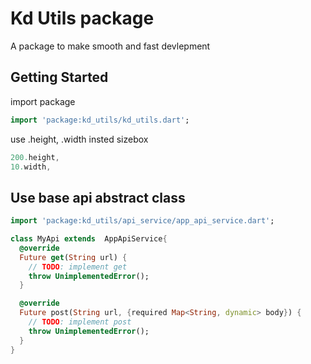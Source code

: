 
# Kd Utils package

A package to make smooth and fast devlepment

## Getting Started

import package

```dart
import 'package:kd_utils/kd_utils.dart';
```

use .height, .width insted sizebox

```dart
200.height,
10.width,
```

## Use base api abstract class
```dart
import 'package:kd_utils/api_service/app_api_service.dart';

class MyApi extends  AppApiService{
  @override
  Future get(String url) {
    // TODO: implement get
    throw UnimplementedError();
  }

  @override
  Future post(String url, {required Map<String, dynamic> body}) {
    // TODO: implement post
    throw UnimplementedError();
  }
}
```
